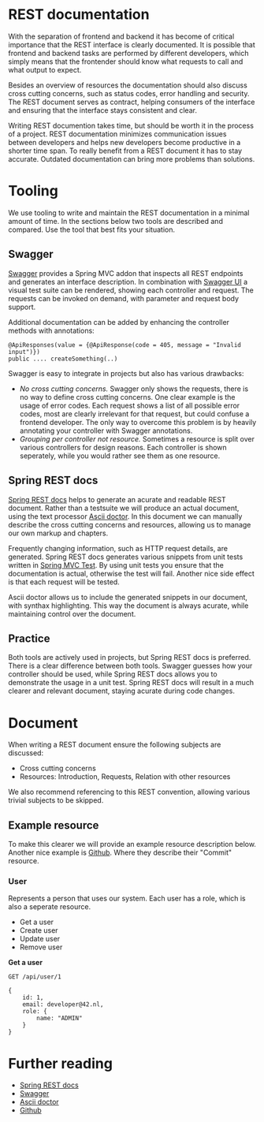 # REST documentation

With the separation of frontend and backend it has become of critical importance that the REST interface is clearly documented. It is possible that frontend and backend tasks are performed by different developers, which simply means that the frontender should know what requests to call and what output to expect.

Besides an overview of resources the documentation should also discuss cross cutting concerns, such as status codes, error handling and security. The REST document serves as contract, helping consumers of the interface and ensuring that the interface stays consistent and clear.

Writing REST documention takes time, but should be worth it in the process of a project. REST documentation minimizes communication issues between developers and helps new developers become productive in a shorter time span. To really benefit from a REST document it has to stay accurate. Outdated documentation can bring more problems than solutions.

# Tooling

We use tooling to write and maintain the REST documentation in a minimal amount of time. In the sections below two tools are described and compared. Use the tool that best fits your situation.

## Swagger

[Swagger](http://swagger.io/) provides a Spring MVC addon that inspects all REST endpoints and generates an interface description. In combination with [Swagger UI](http://swagger.io/swagger-ui/) a visual test suite can be rendered, showing each controller and request. The requests can be invoked on demand, with parameter and request body support.

Additional documentation can be added by enhancing the controller methods with annotations:

	@ApiResponses(value = {@ApiResponse(code = 405, message = "Invalid input")})
	public .... createSomething(..)

Swagger is easy to integrate in projects but also has various drawbacks:

- *No cross cutting concerns.* Swagger only shows the requests, there is no way to define cross cutting concerns. One clear example is the usage of error codes. Each request shows a list of all possible error codes, most are clearly irrelevant for that request, but could confuse a frontend developer. The only way to overcome this problem is by heavily annotating your controller with Swagger annotations.
- *Grouping per controller not resource.* Sometimes a resource is split over various controllers for design reasons. Each controller is shown seperately, while you would rather see them as one resource.

## Spring REST docs

[Spring REST docs](http://docs.spring.io/spring-restdocs/docs/1.0.x/reference/html5/) helps to generate an acurate and readable REST document. Rather than a testsuite we will produce an actual document, using the text processor [Ascii doctor](http://asciidoctor.org/). In this document we can manually describe the cross cutting concerns and resources, allowing us to manage our own markup and chapters.

Frequently changing information, such as HTTP request details, are generated. Spring REST docs generates various snippets from unit tests written in [Spring MVC Test](http://docs.spring.io/spring/docs/current/spring-framework-reference/htmlsingle/#spring-mvc-test-framework). By using unit tests you ensure that the documentation is actual, otherwise the test will fail. Another nice side effect is that each request will be tested.

Ascii doctor allows us to include the generated snippets in our document, with synthax highlighting. This way the document is always acurate, while maintaining control over the document.

## Practice

Both tools are actively used in projects, but Spring REST docs is preferred. There is a clear difference between both tools. Swagger guesses how your controller should be used, while Spring REST docs allows you to demonstrate the usage in a unit test. Spring REST docs will result in a much clearer and relevant document, staying acurate during code changes.

# Document

When writing a REST document ensure the following subjects are discussed:
- Cross cutting concerns
- Resources: Introduction, Requests, Relation with other resources

We also recommend referencing to this REST convention, allowing various trivial subjects to be skipped.

## Example resource

To make this clearer we will provide an example resource description below. Another nice example is [Github](https://developer.github.com/v3/git/commits/). Where they describe their "Commit" resource.

### User

Represents a person that uses our system. Each user has a role, which is also a seperate resource.

- Get a user
- Create user
- Update user
- Remove user

**Get a user**

	GET /api/user/1

	{
		id: 1,
		email: developer@42.nl,
		role: {
			name: "ADMIN"
		}
	}

# Further reading

* [Spring REST docs](http://docs.spring.io/spring-restdocs/docs/1.0.x/reference/html5/)
* [Swagger](http://swagger.io/)
* [Ascii doctor](http://asciidoctor.org/)
* [Github](https://developer.github.com/v3/)
